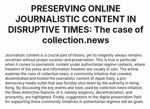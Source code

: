 ---
abstract: Journalistic content is a crucial part of history, yet its longevity always
  remains uncertain without proper curation and preservation. This is true in particular
  when it comes to journalistic content under authoritarian regime contexts, where
  freedom of the press and information freedom are usually in vain. The article explores
  the case of collection.news, a community initiative that crawled, disseminated and
  hosted the journalistic content of Apple Daily, a pro-democracy media outlet that
  was forcibly shut down by the authority in Hong Kong. By discussing the key events
  and tools used by collection.news initiative, the three distinctive features of
  it, namely exigency, decentralization, and anonymity, are highlighted. Finally,
  suggestions to the digital preservation field for supporting these community initiatives
  in authoritarian regimes will be given.
creators:
- Lok Hei Lui
date: null
document_url: https://www.ideals.illinois.edu/items/128306/bitstreams/428977/data.pdf
grand_parent: iPRES
institutions: []
keywords:
- collection.news
- archives-at-risk
- authoritarianism
- community archives
- hong kong
landing_page_url: https://hdl.handle.net/2142/121103
language: eng
layout: publication
license: CC-BY 4.0 International
notes_url: null
parent: iPRES 2023
publication_type: paper
size: null
slides_url: https://hdl.handle.net/2142/121669
source_name: iPRES
stream_url: null
title: 'PRESERVING ONLINE JOURNALISTIC CONTENT IN DISRUPTIVE TIMES: The case of collection.news'
year: 2023
---